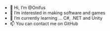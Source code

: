 - 👋 Hi, I’m @Onifus
- 👀 I’m interested in making software and games
- 🌱 I’m currently learning ... C#, .NET and Unity
- 📫 You can contact me on GitHub

